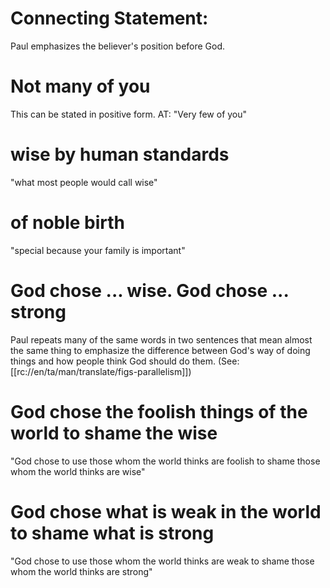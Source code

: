 # Connecting Statement:

Paul emphasizes the believer's position before God.

# Not many of you

This can be stated in positive form. AT: "Very few of you"

# wise by human standards

"what most people would call wise"

# of noble birth

"special because your family is important"

# God chose ... wise. God chose ... strong

Paul repeats many of the same words in two sentences that mean almost the same thing to emphasize the difference between God's way of doing things and how people think God should do them. (See: [[rc://en/ta/man/translate/figs-parallelism]])

# God chose the foolish things of the world to shame the wise

"God chose to use those whom the world thinks are foolish to shame those whom the world thinks are wise"

# God chose what is weak in the world to shame what is strong

"God chose to use those whom the world thinks are weak to shame those whom the world thinks are strong"